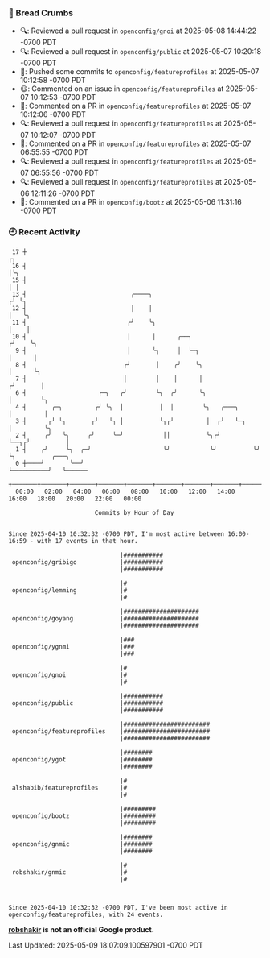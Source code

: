 ### 🍞 Bread Crumbs

 * 🔍: Reviewed a pull request in  `openconfig/gnoi` at 2025-05-08 14:44:22 -0700 PDT
 * 🔍: Reviewed a pull request in  `openconfig/public` at 2025-05-07 10:20:18 -0700 PDT
 * 🚢: Pushed some commits to `openconfig/featureprofiles` at 2025-05-07 10:12:58 -0700 PDT
 * 😃: Commented on an issue in `openconfig/featureprofiles` at 2025-05-07 10:12:53 -0700 PDT
 * 💬: Commented on a PR in  `openconfig/featureprofiles` at 2025-05-07 10:12:06 -0700 PDT
 * 🔍: Reviewed a pull request in  `openconfig/featureprofiles` at 2025-05-07 10:12:07 -0700 PDT
 * 💬: Commented on a PR in  `openconfig/featureprofiles` at 2025-05-07 06:55:55 -0700 PDT
 * 🔍: Reviewed a pull request in  `openconfig/featureprofiles` at 2025-05-07 06:55:56 -0700 PDT
 * 🔍: Reviewed a pull request in  `openconfig/featureprofiles` at 2025-05-06 12:11:26 -0700 PDT
 * 💬: Commented on a PR in  `openconfig/bootz` at 2025-05-06 11:31:16 -0700 PDT

### 🕘 Recent Activity
```
 17 ┼                                                                    ╭╮
 16 ┤                                                                    │╰╮
 15 ┤                                                                    │ │
 13 ┤                             ╭────╮                                ╭╯ ╰╮
 12 ┤                             │    │                                │   ╰╮
 11 ┤                            ╭╯    ╰╮                               │    │
 10 ┤                            │      │      ╭──╮                    ╭╯    ╰╮
  9 ┤                            │      ╰╮     │  ╰─╮                  │      │
  8 ┤                           ╭╯       │    ╭╯    ╰╮                 │      ╰╮
  7 ┤                           │        │    │      │                ╭╯       │
  6 ┤                    ╭─╮   ╭╯        ╰╮  ╭╯      ╰╮               │        ╰╮
  4 ┤       ╭─╮         ╭╯ ╰╮  │          │  │        ╰╮   ╭───╮      │         │
  3 ┤      ╭╯ ╰╮       ╭╯   ╰╮ │          ╰╮╭╯         │  ╭╯   ╰─╮    │         ╰╮
  2 ┤     ╭╯   ╰╮     ╭╯     ╰─╯           ││          ╰╮╭╯      ╰──╮╭╯          │
  1 ┤    ╭╯     ╰╮  ╭─╯                    ╰╯           ╰╯          ╰╯           ╰╮          ╭───╮
  0 ┼────╯       ╰──╯                                                             ╰──────────╯   ╰──────
    +───────+───────+───────+───────+───────+───────+───────+───────+───────+───────+───────+───────+────
  00:00   02:00   04:00   06:00   08:00   10:00   12:00   14:00   16:00   18:00   20:00   22:00   00:00   

						Commits by Hour of Day


Since 2025-04-10 10:32:32 -0700 PDT, I'm most active between 16:00-16:59 - with 17 events in that hour.

```



```
                               |###########
 openconfig/gribigo            |###########
                               |###########

                               |#
 openconfig/lemming            |#
                               |#

                               |#####################
 openconfig/goyang             |#####################
                               |#####################

                               |###
 openconfig/ygnmi              |###
                               |###

                               |#
 openconfig/gnoi               |#
                               |#

                               |###########
 openconfig/public             |###########
                               |###########

                               |########################
 openconfig/featureprofiles    |########################
                               |########################

                               |########
 openconfig/ygot               |########
                               |########

                               |#
 alshabib/featureprofiles      |#
                               |#

                               |#########
 openconfig/bootz              |#########
                               |#########

                               |########
 openconfig/gnmic              |########
                               |########

                               |#
 robshakir/gnmic               |#
                               |#



Since 2025-04-10 10:32:32 -0700 PDT, I've been most active in openconfig/featureprofiles, with 24 events.

```
**[robshakir](mailto:robjs@google.com) is not an official Google product.**  


Last Updated: 2025-05-09 18:07:09.100597901 -0700 PDT

